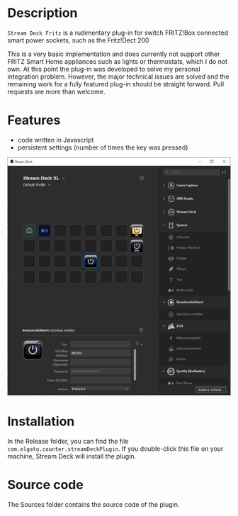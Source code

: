 # Description

`Stream Deck Fritz` is a rudimentary plug-in for switch FRITZ!Box connected smart power sockets, such as the Fritz!Dect 200

This is a very basic implementation and does currently not support other FRITZ Smart Home appliances such as lights or thermostats, which I do not own. At this point the plug-in was developed to solve my personal integration problem.
However, the major technical issues are solved and the remaining work for a fully featured plug-in should be straight forward. Pull requests are more than welcome.

# Features
- code written in Javascript
- persistent settings (number of times the key was pressed)

![](screenshot.png)


# Installation

In the Release folder, you can find the file `com.elgato.counter.streamDeckPlugin`. If you double-click this file on your machine, Stream Deck will install the plugin.


# Source code

The Sources folder contains the source code of the plugin.
